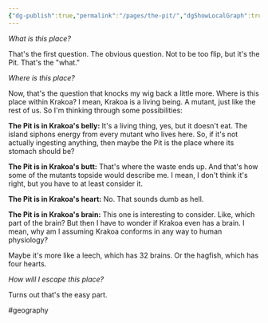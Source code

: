 ```yaml
---
{"dg-publish":true,"permalink":"/pages/the-pit/","dgShowLocalGraph":true}
---
```



*What is this place?* 

That's the first question. The obvious question. Not to be too flip, but it's the Pit. That's the "what." 

*Where is this place?* 

Now, that's the question that knocks my wig back a little more. Where is this place within Krakoa? I mean, Krakoa is a living being. A mutant, just like the rest of us. So I'm thinking through some possibilities: 

**The Pit is in Krakoa's belly:** It's a living thing, yes, but it doesn't eat. The island siphons energy from every mutant who lives here. So, if it's not actually ingesting anything, then maybe the Pit is the place where its stomach should be? 

**The Pit is in Krakoa's butt:** That's where the waste ends up. And that's how some of the mutants topside would describe me. I mean, I don't think it's right, but you have to at least consider it. 

**The Pit is in Krakoa's heart:** No. That sounds dumb as hell. 

**The Pit is in Krakoa's brain:** This one is interesting to consider. Like, which part of the brain? But then I have to wonder if Krakoa even has a brain. I mean, why am I assuming Krakoa conforms in any way to human physiology? 

Maybe it's more like a leech, which has 32 brains. Or the hagfish, which has four hearts.  

*How will I escape this place?* 

Turns out that's the easy part. 

#geography 